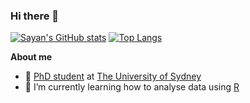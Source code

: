 ### Hi there 👋
[![Sayan's GitHub stats](https://github-readme-stats.vercel.app/api?username=sayanmitra&theme=buefy&show_icons=true)](https://github.com/sayanmitra/github-readme-stats)
[![Top Langs](https://github-readme-stats.vercel.app/api/top-langs/?username=sayanmitra&layout=compact)](https://github.com/sayanmitra/github-readme-stats)

**About me**

- 💼 [PhD student](https://www.sydney.edu.au/medicine-health/about/our-people/research-students/sayan-mitra-103.html) at [The University of Sydney](https://www.sydney.edu.au/)
- 🌱 I’m currently learning how to analyse data using [R](https://www.r-project.org/about.html)


<!--
**sayanmitra/sayanmitra** is a ✨ _special_ ✨ repository because its `README.md` (this file) appears on your GitHub profile.

Here are some ideas to get you started:

- 🔭 I’m currently working on ...
- 🌱 I’m currently learning ...
- 👯 I’m looking to collaborate on ...
- 🤔 I’m looking for help with ...
- 💬 Ask me about ...
- 📫 How to reach me: ...
- 😄 Pronouns: ...
- ⚡ Fun fact: ...

<a href="https://www.buymeacoffee.com/sayanmitra" target="_blank"><img src="https://cdn.buymeacoffee.com/buttons/default-orange.png" alt="Buy Me A Coffee" height="41" width="174"></a>

<img
  src="https://cr-skills-chart-widget.azurewebsites.net/api/api?username=sayanmitra&skills=JavaScript,TypeScript&show-other-skills=true"
/>

-->
